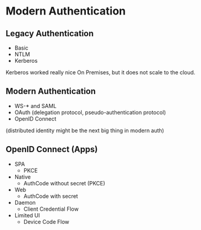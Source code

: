 # Modern Authentication

## Legacy Authentication

* Basic
* NTLM
* Kerberos

Kerberos worked really nice On Premises, but it does not scale to the cloud.

## Modern Authentication

* WS-* and SAML
* OAuth (delegation protocol, pseudo-authentication protocol)
* OpenID Connect

(distributed identity might be the next big thing in modern auth)

## OpenID Connect (Apps)

* SPA
  * PKCE
* Native
  * AuthCode without secret (PKCE)
* Web
  * AuthCode with secret
* Daemon
  * Client Credential Flow
* Limited UI
  * Device Code Flow


